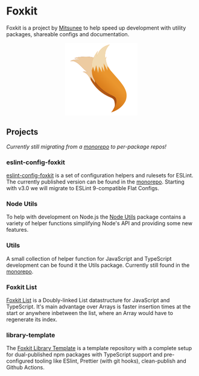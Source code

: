 # Foxkit

Foxkit is a project by [Mitsunee](https://github.com/Mitsunee) to help speed up development with utility packages, shareable configs and documentation.

<p align="center"><img src="./assets/icon-192.png" alt="Foxkit"></p>

## Projects

_Currently still migrating from a [monorepo] to per-package repos!_

### eslint-config-foxkit

[eslint-config-foxkit](https://github.com/foxkit-js/eslint-config-foxkit) is a set of configuration helpers and rulesets for ESLint. The currently published version can be found in the [monorepo]. Starting with v3.0 we will migrate to ESLint 9-compatible Flat Configs.

### Node Utils

To help with development on Node.js the [Node Utils](https://github.com/foxkit-js/node-util) package contains a variety of helper functions simplifying Node's API and providing some new features.

### Utils

A small collection of helper function for JavaScript and TypeScript development can be found it the Utils package. Currently still found in the [monorepo].

### Foxkit List
[Foxkit List](https://github.com/foxkit-js/list) is a Doubly-linked List datastructure for JavaScript and TypeScript. It's main advantage over Arrays is faster insertion times at the start or anywhere inbetween the list, where an Array would have to regenerate its index.

### library-template

The [Foxkit Library Template](https://github.com/foxkit-js/library-template) is a template repository with a complete setup for dual-published npm packages with TypeScript support and pre-configured tooling like ESlint, Prettier (with git hooks), clean-publish and Github Actions.

[monorepo]: https://github.com/Mitsunee/foxkit